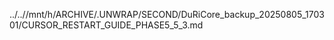 ../..//mnt/h/ARCHIVE/.UNWRAP/SECOND/DuRiCore_backup_20250805_170301/CURSOR_RESTART_GUIDE_PHASE5_5_3.md
